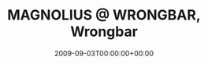 ---
templateKey: event
guid: 0894fd99-6eab-11ea-99c5-002590d1d1b0
date: 2009-09-03T00:00:00+00:00
eventTime: '9pm-2am'
title: 'MAGNOLIUS @ WRONGBAR, Wrongbar'
artist: 'MAGNOLIUS @ WRONGBAR'
city: Toronto
venue: Wrongbar
group: PPF House
guests: PPF House, guests
---